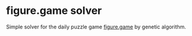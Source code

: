 # figure.game solver

Simple solver for the daily puzzle game [figure.game](https://figure.game) by
genetic algorithm.

